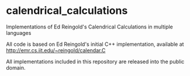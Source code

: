 # calendrical_calculations
Implementations of Ed Reingold's Calendrical Calculations in multiple languages

All code is based on Ed Reingold's initial C++ implementation, available at http://emr.cs.iit.edu/~reingold/calendar.C

All implementations included in this repository are released into the public domain.
